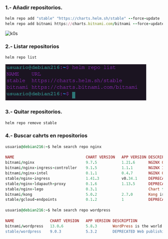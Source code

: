 
### 1.- Añadir repositorios.

``` ruby 
helm repo add "stable" "https://charts.helm.sh/stable" --force-update
helm repo add bitnami https://charts.bitnami.com/bitnami --force-update
```

![k0s](https://github.com/anasalasro/Kubernetes-Helm/blob/main/imagenes/a%C3%B1adirRepo.png)

### 2.- Listar repositorios
``` ruby 
helm repo list
```
![listarRepo](https://github.com/anasalasro/Kubernetes-Helm/blob/main/imagenes/listarRepo.png)

### 3.- Quitar repositorios.

``` ruby 
helm repo remove stable
```
### 4.- Buscar cahrts en repositorios
``` ruby
usuario@debian216:~$ helm search repo nginx

NAME                            	CHART VERSION	APP VERSION	DESCRIPTION                                       
bitnami/nginx                   	9.7.5        	1.21.6     	NGINX Open Source is a web server that can be a...
bitnami/nginx-ingress-controller	9.1.5        	1.1.1      	NGINX Ingress Controller is an Ingress controll...
bitnami/nginx-intel             	0.1.1        	0.4.7      	NGINX Open Source for Intel is a lightweight se...
stable/nginx-ingress            	1.41.3       	v0.34.1    	DEPRECATED! An nginx Ingress controller that us...
stable/nginx-ldapauth-proxy     	0.1.6        	1.13.5     	DEPRECATED - nginx proxy with ldapauth            
stable/nginx-lego               	0.3.1        	           	Chart for nginx-ingress-controller and kube-lego  
bitnami/kong                    	5.0.2        	2.7.0      	Kong is a scalable, open source API layer (aka ...
stable/gcloud-endpoints         	0.1.2        	1          	DEPRECATED Develop, deploy, protect and monitor...

usuario@debian216:~$ helm search repo wordpress

NAME             	CHART VERSION	APP VERSION	DESCRIPTION                                       
bitnami/wordpress	13.0.6       	5.8.3      	WordPress is the world's most popular blogging ...
stable/wordpress 	9.0.3        	5.3.2      	DEPRECATED Web publishing platform for building...

```
